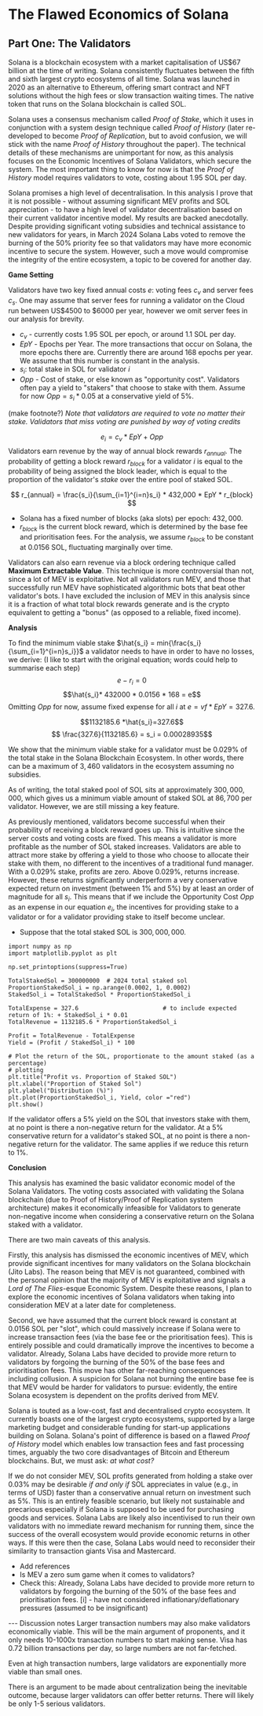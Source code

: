 # The Flawed Economics of Solana

## Part One: The Validators

Solana is a blockchain ecosystem with a market capitalisation of US$67 billion at the time of writing. Solana consistently fluctuates between the fifth and sixth largest crypto ecosystems of all time. Solana was launched in 2020 as an alternative to Ethereum, offering smart contract and NFT solutions without the high fees or slow transaction waiting times. The native token that runs on the Solana blockchain is called SOL.

Solana uses a consensus mechanism called *Proof of Stake*, which it uses in conjunction with a system design technique called *Proof of History* (later re-developed to become *Proof of Replication*, but to avoid confusion, we will stick with the name *Proof of History* throughout the paper). The technical details of these mechanisms are unimportant for now, as this analysis focuses on the Economic Incentives of Solana Validators, which secure the system. The most important thing to know for now is that the *Proof of History* model requires validators to vote, costing about $1.95$ SOL per day.

Solana promises a high level of decentralisation. In this analysis I prove that it is not possible - without assuming significant MEV profits and SOL appreciation - to have a high level of validator decentralisation based on their current validator incentive model. My results are backed anecdotally. Despite providing significant voting subsidies and technical assistance to new validators for years, in March 2024 Solana Labs voted to remove the burning of the 50% priority fee so that validators may have more economic incentive to secure the system. However, such a move would compromise the integrity of the entire ecosystem, a topic to be covered for another day.

**Game Setting**

Validators have two key fixed annual costs $e$: voting fees $c_v$ and server fees $c_s$. One may assume that server fees for running a validator on the Cloud run between US$4500 to $6000 per year, however we omit server fees in our analysis for brevity.

- $c_v$ - currently costs $1.95$ SOL per epoch, or around $1.1$ SOL per day.
- $EpY$ - Epochs per Year. The more transactions that occur on Solana, the more epochs there are. Currently there are around 168 epochs per year. We assume that this number is constant in the analysis.
-  $s_{i}$: total stake in SOL for validator $i$ 
- $Opp$ - Cost of stake, or else known as "opportunity cost". Validators often pay a yield to "stakers" that choose to stake with them. Assume for now $Opp = s_i * 0.05$ at a conservative yield of $5$%.

(make footnote?) *Note that validators are required to vote no matter their stake. Validators that miss voting are punished by way of voting credits*

$$e_i = c_v*EpY+ Opp $$
Validators earn revenue by the way of annual block rewards $r_{annual}$. The probability of getting a block reward $r_{block}$ for a validator $i$ is equal to the probability of being assigned the block leader, which is equal to the proportion of the validator's *stake* over the entire pool of staked SOL.

$$
r_{annual} = \frac{s_i}{\sum_{i=1}^{i=n}s_i} * 432,000 * EpY * r_{block}
$$

- Solana has a fixed number of blocks (aka slots) per epoch: $432,000$.
- $r_{block}$ is the current block reward, which is determined by the base fee and prioritisation fees. For the analysis, we assume $r_{block}$ to be constant at $0.0156$ SOL, fluctuating marginally over time.

Validators can also earn revenue via a block ordering technique called **Maximum Extractable Value**. This technique is more controversial than not, since a lot of MEV is exploitative. Not all validators run MEV, and those that successfully run MEV have sophisticated algorithmic bots that beat other validator's bots. I have excluded the inclusion of MEV in this analysis since it is a fraction of what total block rewards generate and is the crypto equivalent to getting a "bonus" (as opposed to a reliable, fixed income).

**Analysis**

To find the minimum viable stake $\hat{s_i} = min{\frac{s_i}{\sum_{i=1}^{i=n}s_i}}$ a validator needs to have in order to have no losses, we derive:
(I like to start with the original equation; words could help to summarise each step)
$$e - r_i = 0$$
$$\hat{s_i}* 432000 * 0.0156 * 168 = e$$
Omitting $Opp$ for now, assume fixed expense for all $i$ at $e = vf * EpY = 327.6$. 

$$1132185.6 *\hat{s_i}=327.6$$
$$ \frac{327.6}{1132185.6} = s_i = 0.00028935$$

We show that the minimum viable stake for a validator must be $0.029$% of the total stake in the Solana Blockchain Ecosystem. In other words, there can be a maximum of $3,460$ validators in the ecosystem assuming no subsidies.

As of writing, the total staked pool of SOL sits at approximately $300,000,000$, which gives us a minimum viable amount of staked SOL at $86,700$ per validator. However, we are still missing a key feature.

As previously mentioned, validators become successful when their probability of receiving a block reward goes up. This is intuitive since the server costs and voting costs are fixed. This means a validator is more profitable as the number of SOL staked increases. Validators are able to attract more stake by offering a yield to those who choose to allocate their stake with them, no different to the incentives of a traditional fund manager. With a 0.029% stake, profits are zero. Above $0.029$%, returns increase. However, these returns significantly underperform a very conservative expected return on investment (between 1% and 5%) by at least an order of magnitude for all $s_i$. This means that if we include the Opportunity Cost $Opp$ as an expense in our equation $e_i$, the incentives for providing stake to a validator or for a validator providing stake to itself become unclear.


- Suppose that the total staked SOL is $300,000,000$.


```
import numpy as np
import matplotlib.pyplot as plt

np.set_printoptions(suppress=True)

TotalStakedSol = 300000000  # 2024 total staked sol
ProportionStakedSol_i = np.arange(0.0002, 1, 0.0002)
StakedSol_i = TotalStakedSol * ProportionStakedSol_i

TotalExpense = 327.6                        # to include expected return of 1%: + StakedSol_i * 0.01
TotalRevenue = 1132185.6 * ProportionStakedSol_i

Profit = TotalRevenue - TotalExpense
Yield = (Profit / StakedSol_i) * 100

# Plot the return of the SOL, proportionate to the amount staked (as a percentage)
# plotting
plt.title("Profit vs. Proportion of Staked SOL") 
plt.xlabel("Proportion of Staked Sol") 
plt.ylabel("Distribution (%)") 
plt.plot(ProportionStakedSol_i, Yield, color ="red") 
plt.show()
```

If the validator offers a 5% yield on the SOL that investors stake with them, at no point is there a non-negative return for the validator.
At a 5% conservative return for a validator's staked SOL, at no point is there a non-negative return for the validator. The same applies if we reduce this return to $1$%.

**Conclusion**

This analysis has examined the basic validator economic model of the Solana Validators. The voting costs associated with validating the Solana blockchain (due to Proof of History/Proof of Replication system architecture) makes it economically infeasible for Validators to generate non-negative income when considering a conservative return on the Solana staked with a validator. 

There are two main caveats of this analysis. 

Firstly, this analysis has dismissed the economic incentives of MEV, which provide significant incentives for many validators on the Solana blockchain (Jito Labs). The reason being that MEV is not guaranteed, combined with the personal opinion that the majority of MEV is exploitative and signals a *Lord of The Flies*-esque Economic System. Despite these reasons, I plan to explore the economic incentives of Solana validators when taking into consideration MEV at a later date for completeness.

Second, we have assumed that the current block reward is constant at $0.0156$ SOL per "slot", which could massively increase if Solana were to increase transaction fees (via the base fee or the prioritisation fees). This is entirely possible and could dramatically improve the incentives to become a validator. Already, Solana Labs have decided to provide more return to validators by forgoing the burning of the 50% of the base fees and prioritisation fees. This move has other far-reaching consequences including collusion. A suspicion for Solana not burning the entire base fee is that MEV would be harder for validators to pursue: evidently, the entire Solana ecosystem is dependent on the profits derived from MEV.

Solana is touted as a low-cost, fast and decentralised crypto ecosystem. It currently boasts one of the largest crypto ecosystems, supported by a large marketing budget and considerable funding for start-up applications building on Solana. Solana's point of difference is based on a flawed *Proof of History* model which enables low transaction fees and fast processing times, arguably the two core disadvantages of Bitcoin and Ethereum blockchains. But, we must ask: *at what cost?*

If we do not consider MEV, SOL profits generated from holding a stake over 0.03% may be desirable *if and only if* SOL appreciates in value (e.g., in terms of USD) faster than a conservative annual return on investment such as 5%. This is an entirely feasible scenario, but likely not sustainable and precarious especially if Solana is supposed to be used for purchasing goods and services. Solana Labs are likely also incentivised to run their own validators with no immediate reward mechanism for running them, since the success of the overall ecosystem would provide economic returns in other ways. If this were then the case, Solana Labs would need to reconsider their similarity to transaction giants Visa and Mastercard.

- Add references
- Is MEV a zero sum game when it comes to validators?
- Check this: Already, Solana Labs have decided to provide more return to validators by forgoing the burning of the 50% of the base fees and prioritisation fees.
[i] - have not considered inflationary/deflationary pressures (assumed to be insignificant)


--- Discussion notes
Larger transaction numbers may also make validators economically viable. This will be the main argument of proponents, and it only needs 10-1000x transaction numbers to start making sense.
Visa has 0.72 billion transactions per day, so large numbers are not far-fetched.

Even at high transaction numbers, large validators are exponentially more viable than small ones.

There is an argument to be made about centralization being the inevitable outcome, because larger validators can offer better returns. There will likely be only 1-5 serious validators.